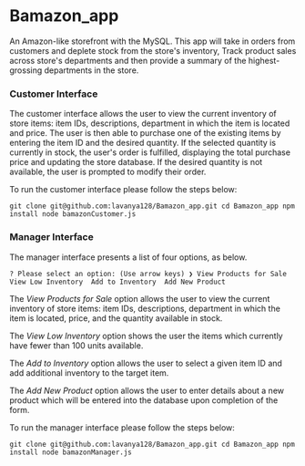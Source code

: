 # Bamazon_app

An Amazon-like storefront with the MySQL. This app will take in orders from customers and deplete stock from the store's inventory, Track product sales across store's departments and then provide a summary of the highest-grossing departments in the store.

### Customer Interface

The customer interface allows the user to view the current inventory of store items: item IDs, descriptions, department in which the item is located and price. The user is then able to purchase one of the existing items by entering the item ID and the desired quantity. If the selected quantity is currently in stock, the user's order is fulfilled, displaying the total purchase price and updating the store database. If the desired quantity is not available, the user is prompted to modify their order.

To run the customer interface please follow the steps below:

`git clone git@github.com:lavanya128/Bamazon_app.git
cd Bamazon_app
npm install
node bamazonCustomer.js`

### Manager Interface

The manager interface presents a list of four options, as below.

`? Please select an option: (Use arrow keys)
❯ View Products for Sale 
  View Low Inventory 
  Add to Inventory 
  Add New Product`

The _View Products for Sale_ option allows the user to view the current inventory of store items: item IDs, descriptions, department in which the item is located, price, and the quantity available in stock.

The _View Low Inventory_ option shows the user the items which currently have fewer than 100 units available.

The _Add to Inventory_ option allows the user to select a given item ID and add additional inventory to the target item.

The _Add New Product_ option allows the user to enter details about a new product which will be entered into the database upon completion of the form.

To run the manager interface please follow the steps below:

`git clone git@github.com:lavanya128/Bamazon_app.git
cd Bamazon_app
npm install
node bamazonManager.js`

